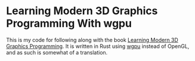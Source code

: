 # Learning Modern 3D Graphics Programming With wgpu

This is my code for following along with the book [Learning Modern 3D Graphics Programming][gltut].
It is written in Rust using [wgpu][wgpu] instead of OpenGL, and as such is somewhat of a translation.

[gltut]: https://paroj.github.io/gltut/
[wgpu]: https://wgpu.rs/
